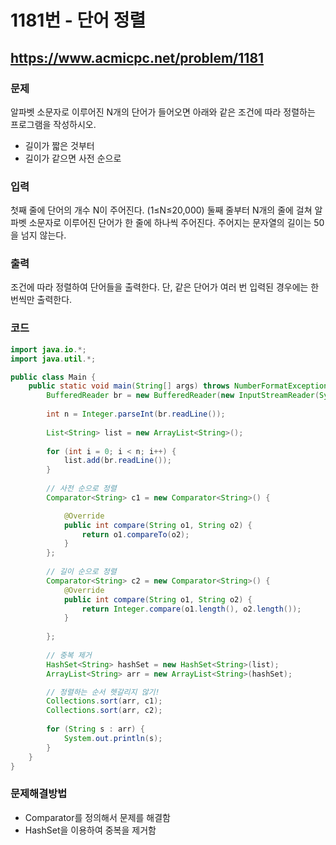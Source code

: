 # 1181번 - 단어 정렬

## https://www.acmicpc.net/problem/1181

### 문제

알파벳 소문자로 이루어진 N개의 단어가 들어오면 아래와 같은 조건에 따라 정렬하는 프로그램을 작성하시오.

* 길이가 짧은 것부터
* 길이가 같으면 사전 순으로

### 입력

첫째 줄에 단어의 개수 N이 주어진다. (1≤N≤20,000) 둘째 줄부터 N개의 줄에 걸쳐 알파벳 소문자로 이루어진 단어가 한 줄에 하나씩 주어진다. 주어지는 문자열의 길이는 50을 넘지 않는다.

### 출력

조건에 따라 정렬하여 단어들을 출력한다. 단, 같은 단어가 여러 번 입력된 경우에는 한 번씩만 출력한다.

### 코드

``` java
import java.io.*;
import java.util.*;

public class Main {
	public static void main(String[] args) throws NumberFormatException, IOException {
		BufferedReader br = new BufferedReader(new InputStreamReader(System.in));
		
		int n = Integer.parseInt(br.readLine());
		
		List<String> list = new ArrayList<String>();
		
		for (int i = 0; i < n; i++) {
			list.add(br.readLine());
		}
		
		// 사전 순으로 정렬
		Comparator<String> c1 = new Comparator<String>() {

			@Override
			public int compare(String o1, String o2) {
				return o1.compareTo(o2);
			}
		};
		
		// 길이 순으로 정렬
		Comparator<String> c2 = new Comparator<String>() {
			@Override
			public int compare(String o1, String o2) {
				return Integer.compare(o1.length(), o2.length());
			}
			
		};
		
		// 중복 제거
		HashSet<String> hashSet = new HashSet<String>(list);
		ArrayList<String> arr = new ArrayList<String>(hashSet);

		// 정렬하는 순서 헷갈리지 않기!
		Collections.sort(arr, c1);
		Collections.sort(arr, c2);
		
		for (String s : arr) {
			System.out.println(s);
		}
	}
}
```

### 문제해결방법

* Comparator를 정의해서 문제를 해결함
* HashSet을 이용하여 중복을 제거함
